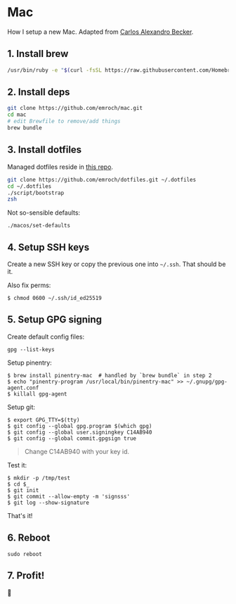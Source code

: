 # Mac

How I setup a new Mac. Adapted from [Carlos Alexandro Becker](https://github.com/caarlos0/macOS).

## 1. Install brew

```sh
/usr/bin/ruby -e "$(curl -fsSL https://raw.githubusercontent.com/Homebrew/install/master/install)"
```

## 2. Install deps

```sh
git clone https://github.com/emroch/mac.git
cd mac
# edit Brewfile to remove/add things
brew bundle
```

## 3. Install dotfiles
Managed dotfiles reside in [this repo](https://github.com/emroch/dotfiles).

```sh
git clone https://github.com/emroch/dotfiles.git ~/.dotfiles
cd ~/.dotfiles
./script/bootstrap
zsh
```

Not so-sensible defaults:

```console
./macos/set-defaults
```

## 4. Setup SSH keys

Create a new SSH key or copy the previous one into `~/.ssh`. That should be
it.

Also fix perms:

```console
$ chmod 0600 ~/.ssh/id_ed25519
```

## 5. Setup GPG signing

Create default config files:

```console
gpg --list-keys
```

Setup pinentry:

```console
$ brew install pinentry-mac  # handled by `brew bundle` in step 2
$ echo "pinentry-program /usr/local/bin/pinentry-mac" >> ~/.gnupg/gpg-agent.conf
$ killall gpg-agent
```

Setup git:

```console
$ export GPG_TTY=$(tty)
$ git config --global gpg.program $(which gpg)
$ git config --global user.signingkey C14AB940
$ git config --global commit.gpgsign true
```

> Change C14AB940 with your key id.

Test it:

```console
$ mkdir -p /tmp/test
$ cd $_
$ git init
$ git commit --allow-empty -m 'signsss'
$ git log --show-signature
```

That's it!


## 6. Reboot

```console
sudo reboot
```

## 7. Profit!

:beers:
